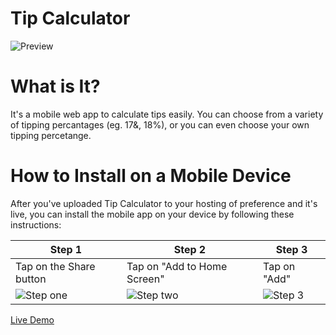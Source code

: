 # Tip Calculator

![Preview](https://user-images.githubusercontent.com/42305901/69274646-ca9e3a80-0ba8-11ea-8d8c-67e424e2958c.png)

# What is It?

It's a mobile web app to calculate tips easily. You can choose from a variety of tipping percantages (eg. 17&, 18%), or you can even choose your own tipping percetange.

# How to Install on a Mobile Device

After you've uploaded Tip Calculator to your hosting of preference and it's live, you can install the mobile app on your device by following these instructions:

Step 1 | Step 2 | Step 3
------ | ------ | ------
Tap on the Share button | Tap on "Add to Home Screen" | Tap on "Add"
![Step one](https://user-images.githubusercontent.com/42305901/69274717-f7eae880-0ba8-11ea-9681-1a0df3bb192d.jpg) | ![Step two](https://user-images.githubusercontent.com/42305901/69274724-fb7e6f80-0ba8-11ea-94d0-3d7a7fe52ab8.jpg) | ![Step 3](https://user-images.githubusercontent.com/42305901/69274727-fd483300-0ba8-11ea-9516-a4e9d378503b.jpg)

[Live Demo](https://jesusmejias.github.io/projects/tip-calculator)
